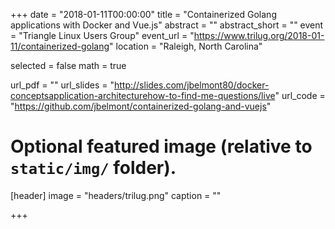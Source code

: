+++
date = "2018-01-11T00:00:00"
title = "Containerized Golang applications with Docker and Vue.js"
abstract = ""
abstract_short = ""
event = "Triangle Linux Users Group"
event_url = "https://www.trilug.org/2018-01-11/containerized-golang"
location = "Raleigh, North Carolina"

selected = false
math = true

url_pdf = ""
url_slides = "http://slides.com/jbelmont80/docker-conceptsapplication-architecturehow-to-find-me-questions/live"
url_code = "https://github.com/jbelmont/containerized-golang-and-vuejs"

# Optional featured image (relative to `static/img/` folder).
[header]
image = "headers/trilug.png"
caption = ""

+++